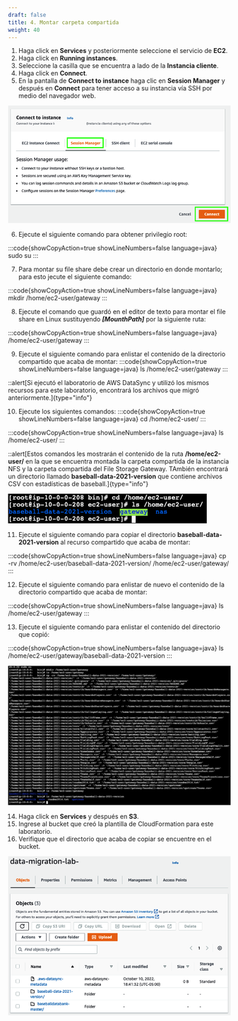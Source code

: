 ```yaml
---
draft: false
title: 4. Montar carpeta compartida
weight: 40
---
```

1. Haga click en **Services** y posteriormente seleccione el servicio de **EC2**.
2. Haga click en **Running instances**.
2. Seleccione la casilla que se encuentra a lado de la **Instancia cliente**.
4. Haga click en **Connect**.
5. En la pantalla de **Connect to instance** haga clic en **Session Manager** y después en **Connect** para tener acceso a su instancia vía SSH por medio del navegador web.

![Connect (browser-based SSH connection)](/static/images/sg/conectarec2.png)

6. Ejecute el siguiente comando para obtener privilegio root:

:::code{showCopyAction=true showLineNumbers=false language=java}
sudo su
:::

7. Para montar su file share debe crear un directorio en donde montarlo; para esto jecute el siguiente comando:

:::code{showCopyAction=true showLineNumbers=false language=java}
mkdir /home/ec2-user/gateway
:::

8. Ejecute el comando que guardó en el editor de texto para montar el file share en Linux sustituyendo **_[MounthPath]_** por la siguiente ruta:

:::code{showCopyAction=true showLineNumbers=false language=java}
/home/ec2-user/gateway
:::

9. Ejecute el siguiente comando para enlistar el contenido de la directorio compartido que acaba de montar:
:::code{showCopyAction=true showLineNumbers=false language=java}
ls /home/ec2-user/gateway
:::

::alert[Si ejecutó el laboratorio de AWS DataSync y utilizó los mismos recursos para este laboratorio, encontrará los archivos que migró anteriormente.]{type="info"}

10. Ejecute los siguientes comandos:
:::code{showCopyAction=true showLineNumbers=false language=java}
cd /home/ec2-user/
:::

:::code{showCopyAction=true showLineNumbers=false language=java}
ls /home/ec2-user/
:::

::alert[Estos comandos les mostrarán el contenido de la ruta **/home/ec2-user/** en la que se encuentra montada la carpeta compartida de la instancia NFS y la carpeta compartida del File Storage Gateway. TAmbién encontrará un directorio llamado **baseball-data-2021-version** que contiene archivos CSV con estadísticas de baseball.]{type="info"}


![Comandos)](/static/images/sg/comandos1.png)

11. Ejecute el siguiente comando para copiar el directorio **baseball-data-2021-version** al recurso compartido que acaba de montar:

:::code{showCopyAction=true showLineNumbers=false language=java}
cp -rv /home/ec2-user/baseball-data-2021-version/ /home/ec2-user/gateway/
:::

12. Ejecute el siguiente comando para enlistar de nuevo el contenido de la directorio compartido que acaba de montar:

:::code{showCopyAction=true showLineNumbers=false language=java}
ls /home/ec2-user/gateway
:::

13. Ejecute el siguiente comando para enlistar el contenido del directorio que copió:

:::code{showCopyAction=true showLineNumbers=false language=java}
ls /home/ec2-user/gateway/baseball-data-2021-version
:::

![Comandos)](/static/images/sg/comandos2.png)

14. Haga click en **Services** y después en **S3**.
15. Ingrese al bucket que creó la plantilla de CloudFormation para este laboratorio.
16. Verifique que el directorio que acaba de copiar se encuentre en el bucket.

![Comandos)](/static/images/sg/bucket.png)